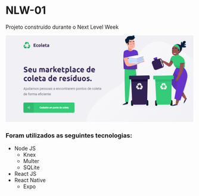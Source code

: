 # NLW-01
Projeto construído durante o Next Level Week

![](template.png)

### Foram utilizados as seguintes tecnologias:

* Node JS
  * Knex
  * Multer
  * SQLite
* React JS
* React Native
  * Expo
